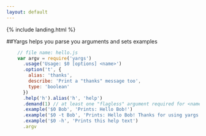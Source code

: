 ```yaml
---
layout: default 
---
```


{% include landing.html %} 

##Yargs helps you parse you arguments and sets examples

```javascript
    // file name: hello.js
    var argv = require('yargs')
      .usage('Usage: $0 [options] <name>')
      .option('t', {
        alias: 'thanks',
        describe: 'Print a "thanks" message too',
        type: 'boolean'
      })
      .help('h').alias('h', 'help')
      .demand(1) // at least one "flagless" argument required for <name>
      .example('$0 Bob', 'Prints: Hello Bob!')
      .example('$0 -t Bob', 'Prints: Hello Bob! Thanks for using yargs!')
      .example('$0 -h', 'Prints this help text')
      .argv 
```


